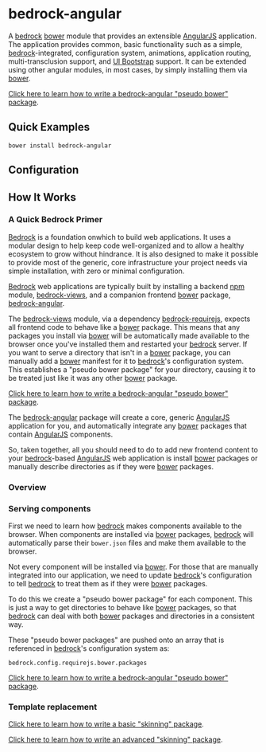 # bedrock-angular

A [bedrock][] [bower][] module that provides an extensible [AngularJS][]
application. The application provides common, basic functionality such as
a simple, [bedrock][]-integrated, configuration system, animations, application
routing, multi-transclusion support, and [UI Bootstrap][] support. It can
be extended using other angular modules, in most cases, by simply installing
them via [bower][].

[Click here to learn how to write a bedrock-angular "pseudo bower" package](https://github.com/digitalbazaar/bedrock-examples/blob/master/angular-basic).

<!-- TODO -->

## Quick Examples

```
bower install bedrock-angular
```

<!-- TODO -->

## Configuration

<!-- TODO -->

## How It Works

### A Quick Bedrock Primer

[Bedrock][] is a foundation onwhich to build web applications. It uses a
modular design to help keep code well-organized and to allow a healthy
ecosystem to grow without hindrance. It is also designed to make it possible
to provide most of the generic, core infrastructure your project needs
via simple installation, with zero or minimal configuration.

[Bedrock][] web applications are typically built by installing a backend
[npm][] module, [bedrock-views][], and a companion frontend [bower][] package,
[bedrock-angular][].

The [bedrock-views][] module, via a dependency [bedrock-requirejs][], expects
all frontend code to behave like a [bower][] package. This means that any
packages you install via [bower][] will be automatically made available to
the browser once you've installed them and restarted your [bedrock][] server.
If you want to serve a directory that isn't in a [bower][] package, you can
manually add a [bower][] manifest for it to [bedrock][]'s configuration system.
This establishes a "pseudo bower package" for your directory, causing it to be
treated just like it was any other [bower][] package.

[Click here to learn how to write a bedrock-angular "pseudo bower" package](https://github.com/digitalbazaar/bedrock-examples/blob/master/angular-basic).

The [bedrock-angular][] package will create a core, generic [AngularJS][]
application for you, and automatically integrate any [bower][] packages that
contain [AngularJS][] components.

So, taken together, all you should need to do to add new frontend content to
your [bedrock][]-based [AngularJS][] web application is install [bower][]
packages or manually describe directories as if they were [bower][] packages.

### Overview

<!-- TODO -->

### Serving components

First we need to learn how [bedrock][] makes components available to the
browser. When components are installed via [bower][] packages, [bedrock][] will
automatically parse their `bower.json` files and make them available to the
browser.

Not every component will be installed via [bower][]. For those that are
manually integrated into our application, we need to update [bedrock][]'s
configuration to tell [bedrock][] to treat them as if they were [bower][]
packages.

To do this we create a "pseudo bower package" for each component. This is just
a way to get directories to behave like [bower][] packages, so that [bedrock][]
can deal with both [bower][] packages and directories in a consistent way.

These "pseudo bower packages" are pushed onto an array that is referenced in
[bedrock][]'s configuration system as:

```
bedrock.config.requirejs.bower.packages
```

[Click here to learn how to write a bedrock-angular "pseudo bower" package](https://github.com/digitalbazaar/bedrock-examples/blob/master/angular-basic).

### Template replacement

[Click here to learn how to write a basic "skinning" package](https://github.com/digitalbazaar/bedrock-examples/blob/master/basic-skin).

[Click here to learn how to write an advanced "skinning" package](https://github.com/digitalbazaar/bedrock-examples/blob/master/advanced-skin).

<!--
TODO: general
-->

[AngularJS]: https://github.com/angular/angular.js
[bedrock]: https://github.com/digitalbazaar/bedrock
[bedrock-angular]: https://github.com/digitalbazaar/bedrock-angular
[bedrock-express]: https://github.com/digitalbazaar/bedrock-express
[bedrock-requirejs]: https://github.com/digitalbazaar/bedrock-requirejs
[bedrock-views]: https://github.com/digitalbazaar/bedrock-views
[bower]: http://bower.io/
[clean-css]: https://github.com/jakubpawlowicz/clean-css
[html-minifier]: https://github.com/kangax/html-minifier
[less]: https://github.com/less/less.js/
[ng-annotate]: https://github.com/olov/ng-annotate
[Less]: http://lesscss.org/
[RequireJS]: http://requirejs.org/
[Swig]: http://paularmstrong.github.io/swig/
[UI Bootstrap]: http://angular-ui.github.io/bootstrap/
[npm]: https://www.npmjs.com
